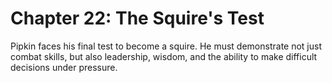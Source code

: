 # Chapter 22: The Squire's Test

Pipkin faces his final test to become a squire. He must demonstrate not just combat skills, but also leadership, wisdom, and the ability to make difficult decisions under pressure.

